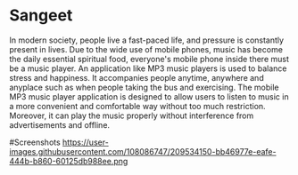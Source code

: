 # Sangeet
In modern society, people live a fast-paced life, and pressure is constantly present in lives. 
Due to the wide use of mobile phones, music has become the daily essential spiritual food, 
everyone's mobile phone inside there must be a music player. An application like MP3 music 
players is used to balance stress and happiness. It accompanies people anytime, anywhere and 
anyplace such as when people taking the bus and exercising.
The mobile MP3 music player application is designed to allow users to listen to music in a 
more convenient and comfortable way without too much restriction. Moreover, it can play the 
music properly without interference from advertisements and offline.



#Screenshots
https://user-images.githubusercontent.com/108086747/209534150-bb46977e-eafe-444b-b860-60125db988ee.png

